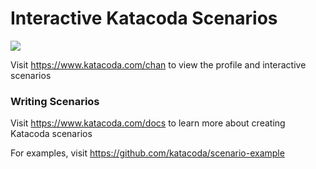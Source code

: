 # Interactive Katacoda Scenarios

[![](http://shields.katacoda.com/katacoda/chan/count.svg)](https://www.katacoda.com/chan "Get your profile on Katacoda.com")

Visit https://www.katacoda.com/chan to view the profile and interactive scenarios

### Writing Scenarios
Visit https://www.katacoda.com/docs to learn more about creating Katacoda scenarios

For examples, visit https://github.com/katacoda/scenario-example
